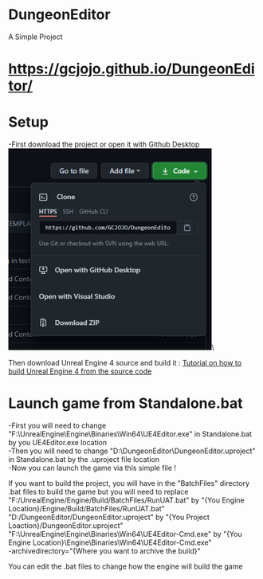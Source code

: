 # DungeonEditor
 A Simple Project
 
 # https://gcjojo.github.io/DungeonEditor/

# Setup

-First download the project or open it with Github Desktop\
![download-source-img](https://github.com/GCJOJO/DungeonEditor/blob/master/docs/Ressources/IMG/download-source.PNG)\

Then download Unreal Engine 4 source and build it : [Tutorial on how to build Unreal Engine 4 from the source code](https://github.com/EpicGames/UnrealEngine#getting-up-and-running)

# Launch game from Standalone.bat
  -First you will need to change "F:\UnrealEngine\Engine\Binaries\Win64\UE4Editor.exe" in Standalone.bat by you UE4Editor.exe location\
  -Then you will need to change "D:\DungeonEditor\DungeonEditor.uproject" in Standalone.bat by the .uproject file location\
  -Now you can launch the game via this simple file !

If you want to build the project, you will have in the "BatchFiles\" directory .bat files to build the game but you will need to replace "F:/UnrealEngine/Engine/Build/BatchFiles/RunUAT.bat" by "{You Engine Location}/Engine/Build/BatchFiles/RunUAT.bat"\
"D:/DungeonEditor/DungeonEditor.uproject" by "{You Project Loaction}/DungeonEditor.uproject"\
"F:\UnrealEngine\Engine\Binaries\Win64\UE4Editor-Cmd.exe" by "{You Engine Location}\Engine\Binaries\Win64\UE4Editor-Cmd.exe"\
-archivedirectory="{Where you want to archive the build}"


You can edit the .bat files to change how the engine will build the game
